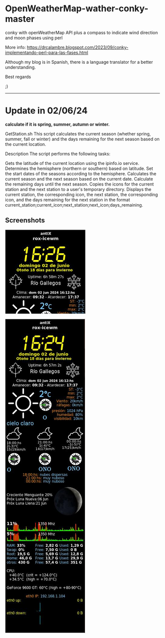 # OpenWeatherMap-wather-conky-master

conky with openWeatherMap API plus a compass to indicate wind direction and moon phases using perl

More info: https://drcalambre.blogspot.com/2023/09/conky-implementando-perl-para-las-fases.html

Although my blog is in Spanish, there is a language translator for a better understanding. 

Best regards 

;)

* * *
# **Update in 02/06/24**
**calculate if it is spring, summer, autumn or winter.**

GetStation.sh
This script calculates the current season (whether spring, summer, fall or winter) and the days remaining for the next season based on the current location.

Description
The script performs the following tasks:

Gets the latitude of the current location using the ipinfo.io service.
Determines the hemisphere (northern or southern) based on latitude.
Set the start dates of the seasons according to the hemisphere.
Calculates the current season and the next season based on the current date.
Calculate the remaining days until the next season.
Copies the icons for the current station and the next station to a user's temporary directory.
Displays the current station, the corresponding icon, the next station, the corresponding icon, and the days remaining for the next station in the format current_station;current_icon;next_station;next_icon;days_remaining.

## Screenshots
![conky from my antiX desktop](screenshot/screenshot_conk_current_and_next_station.jpg)

![conky from my antiX desktop](screenshot/screenshot_conky.jpg)


